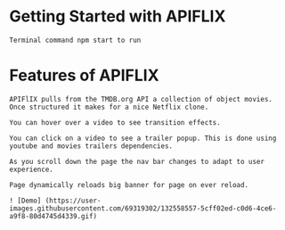# Getting Started with APIFLIX

    Terminal command npm start to run

# Features of APIFLIX

    APIFlIX pulls from the TMDB.org API a collection of object movies. Once structured it makes for a nice Netflix clone.

    You can hover over a video to see transition effects.

    You can click on a video to see a trailer popup. This is done using youtube and movies trailers dependencies.

    As you scroll down the page the nav bar changes to adapt to user experience.

    Page dynamically reloads big banner for page on ever reload.
    
    ! [Demo] (https://user-images.githubusercontent.com/69319302/132558557-5cff02ed-c0d6-4ce6-a9f8-80d4745d4339.gif)
